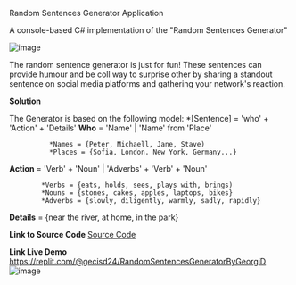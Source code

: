 Random Sentences Generator Application

A console-based C# implementation of the "Random Sentences Generator"

![image](https://github.com/GeorgiDalakmanov/RandomSentencesGeneratorByGeorgiD/assets/149368849/50da03c3-5e38-4ac5-b2aa-816e52336be2)


The random sentence generator is just for fun! These sentences can provide humour and be coll way to surprise other by sharing a standout sentence on social media platforms and gathering your network's reaction.



**Solution**


The Generator is based on the following model:
*[Sentence] = 'who' + 'Action' + 'Details'
   **Who** = 'Name' | 'Name' from 'Place'
   
              *Names = {Peter, Michaell, Jane, Stave)
              *Places = {Sofia, London. New York, Germany...}

  **Action** = 'Verb' + 'Noun' | 'Adverbs' + 'Verb' + 'Noun'

            *Verbs = {eats, holds, sees, plays with, brings)
            *Nouns = {stones, cakes, apples, laptops, bikes}
            *Adverbs = {slowly, diligently, warmly, sadly, rapidly}

**Details** = {near the river, at home, in the park}
          






**Link to Source Code**
[Source Code](RandomSentencesGeneratorByGeorgiD.cs)






**Link Live Demo**
https://replit.com/@gecisd24/RandomSentencesGeneratorByGeorgiD
![image](https://github.com/GeorgiDalakmanov/RandomSentencesGeneratorByGeorgiD/assets/149368849/2aeab98d-8c50-4817-92f4-f56dc0a552b7)










          
  
